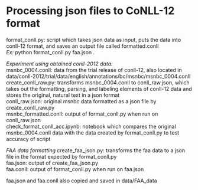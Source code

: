 # Processing json files to CoNLL-12 format

format_conll.py: script which takes json data as input, puts the data into conll-12 format, and saves an output file called formatted.conll\
*Ex:* python format_conll.py faa.json .

*Experiment using obtained conll-2012 data:*\
msnbc_0004.conll: data from the trial release of conll-12, also located in data/conll-2012/trial/data/english/annotations/bc/msnbc/msnbc_0004.conll\
create_conll_raw.py: transforms msnbc_0004.conll to conll_raw.json, which takes out the formatting, parsing, and labeling elements of conll-12 data and stores the original, natural text in a json format\
conll_raw.json: original msnbc data formatted as a json file by create_conll_raw.py\
msnbc_formatted.conll: output of format_conll.py when run on conll_raw.json\
check_format_conll_acc.ipynb: notebook which compares the original msnbc_0004.conll data with the data created by format_conll.py to test accuracy of script

*FAA data formatting*
create_faa_json.py: transforms the faa data to a json file in the format expected by format_conll.py\
faa.json: output of create_faa_json.py\
faa.conll: output of format_conll.py when run on faa.json

faa.json and faa.conll also copied and saved in data/FAA_data